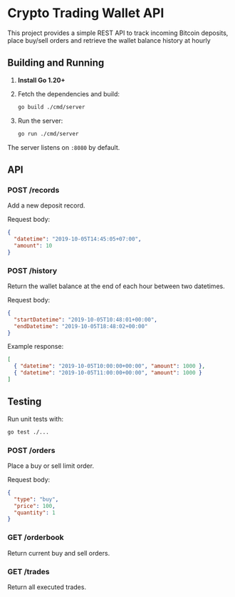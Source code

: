 # Crypto Trading Wallet API

This project provides a simple REST API to track incoming Bitcoin deposits,
place buy/sell orders and retrieve the wallet balance history at hourly

## Building and Running

1. **Install Go 1.20+**
2. Fetch the dependencies and build:

   ```bash
   go build ./cmd/server
   ```

3. Run the server:

   ```bash
   go run ./cmd/server
   ```

The server listens on `:8080` by default.

## API

### POST /records

Add a new deposit record.

Request body:

```json
{
  "datetime": "2019-10-05T14:45:05+07:00",
  "amount": 10
}
```

### POST /history

Return the wallet balance at the end of each hour between two datetimes.

Request body:

```json
{
  "startDatetime": "2019-10-05T10:48:01+00:00",
  "endDatetime": "2019-10-05T18:48:02+00:00"
}
```

Example response:

```json
[
  { "datetime": "2019-10-05T10:00:00+00:00", "amount": 1000 },
  { "datetime": "2019-10-05T11:00:00+00:00", "amount": 1000 }
]
```

## Testing

Run unit tests with:

```bash
go test ./...
```

### POST /orders

Place a buy or sell limit order.

Request body:

```json
{
  "type": "buy",
  "price": 100,
  "quantity": 1
}
```

### GET /orderbook

Return current buy and sell orders.

### GET /trades

Return all executed trades.

